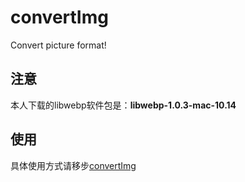 # convertImg
Convert picture format!

## 注意
本人下载的libwebp软件包是：**libwebp-1.0.3-mac-10.14**

## 使用
具体使用方式请移步[convertImg](https://blog.augustvino.cn/FrontEnd/Image/8.1.html)